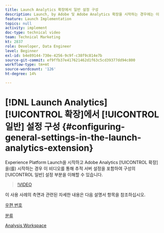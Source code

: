 ```yaml
---
title: Launch Analytics 확장에서 일반 설정 구성
description: Launch, by Adobe 및 Adobe Analytics 확장을 시작하는 경우에는 이 비디오를 통해 추적 서버 설정을 포함하여 구성의 일반 설정 부분을 이해할 수 있습니다.
feature: Launch Implementation
topics: null
activity: implement
doc-type: technical video
team: Technical Marketing
kt: 2837
role: Developer, Data Engineer
level: Beginner
exl-id: b4e89144-730e-4256-9c9f-c38f9c814e7b
source-git-commit: ef9ffb37e417621462d1f63c5cd39377dd94c800
workflow-type: tm+mt
source-wordcount: '126'
ht-degree: 14%

---
```


# [!DNL Launch Analytics] [!UICONTROL 확장]에서 [!UICONTROL 일반] 설정 구성 {#configuring-general-settings-in-the-launch-analytics-extension}

Experience Platform Launch을 시작하고 Adobe Analytics [!UICONTROL 확장]을(를) 시작하는 경우 이 비디오를 통해 추적 서버 설정을 포함하여 구성의 [!UICONTROL 일반] 설정 부분을 이해할 수 있습니다.

>[!VIDEO](https://video.tv.adobe.com/v/27093/?quality=9)

이 사용 사례의 측면과 관련된 자세한 내용은 다음 설명서 항목을 참조하십시오.

[우편 번호](https://experienceleague.adobe.com/docs/analytics/components/dimensions/zip-code.html?lang=en)

[분류](https://experienceleague.adobe.com/docs/analytics/components/classifications/c-classifications.html?lang=ko-KR)

[Analysis Workspace](https://experienceleague.adobe.com/docs/analytics/analyze/analysis-workspace/analysis-workspace-features.html)
